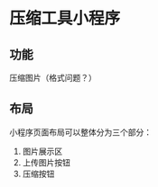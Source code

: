 <!--
 * @Author: songyipeng
 * @Date: 2022-01-24 18:47:11
-->

# 压缩工具小程序

## 功能

压缩图片（格式问题？）

## 布局

小程序页面布局可以整体分为三个部分：

1. 图片展示区
2. 上传图片按钮
3. 压缩按钮
